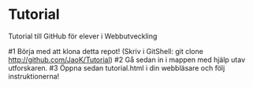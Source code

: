 # Tutorial
Tutorial till GitHub för elever i Webbutveckling

#1
Börja med att klona detta repot!
(Skriv i GitShell: git clone http://github.com/JaoK/Tutorial)
#2
Gå sedan in i mappen med hjälp utav utforskaren.
#3
Öppna sedan tutorial.html i din webbläsare och följ instruktionerna!